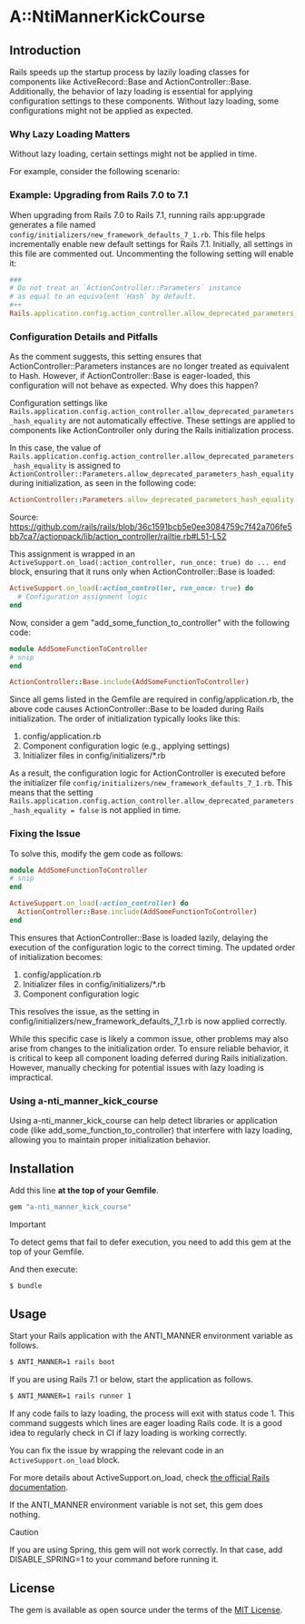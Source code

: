 # A::NtiMannerKickCourse

## Introduction
Rails speeds up the startup process by lazily loading classes for components like ActiveRecord::Base and ActionController::Base. Additionally, the behavior of lazy loading is essential for applying configuration settings to these components. Without lazy loading, some configurations might not be applied as expected.

### Why Lazy Loading Matters
Without lazy loading, certain settings might not be applied in time.

For example, consider the following scenario:

### Example: Upgrading from Rails 7.0 to 7.1
When upgrading from Rails 7.0 to Rails 7.1, running rails app:upgrade generates a file named `config/initializers/new_framework_defaults_7_1.rb`. This file helps incrementally enable new default settings for Rails 7.1. Initially, all settings in this file are commented out. Uncommenting the following setting will enable it:

```ruby
###
# Do not treat an `ActionController::Parameters` instance
# as equal to an equivalent `Hash` by default.
#++
Rails.application.config.action_controller.allow_deprecated_parameters_hash_equality = false
```

### Configuration Details and Pitfalls
As the comment suggests, this setting ensures that ActionController::Parameters instances are no longer treated as equivalent to Hash. However, if ActionController::Base is eager-loaded, this configuration will not behave as expected. Why does this happen?

Configuration settings like `Rails.application.config.action_controller.allow_deprecated_parameters_hash_equality` are not automatically effective. These settings are applied to components like ActionController only during the Rails initialization process.

In this case, the value of `Rails.application.config.action_controller.allow_deprecated_parameters_hash_equality` is assigned to `ActionController::Parameters.allow_deprecated_parameters_hash_equality` during initialization, as seen in the following code:

```ruby
ActionController::Parameters.allow_deprecated_parameters_hash_equality = Rails.application.config.action_controller.allow_deprecated_parameters_hash_equality
```

Source: https://github.com/rails/rails/blob/36c1591bcb5e0ee3084759c7f42a706fe5bb7ca7/actionpack/lib/action_controller/railtie.rb#L51-L52

This assignment is wrapped in an `ActiveSupport.on_load(:action_controller, run_once: true) do ... end` block, ensuring that it runs only when ActionController::Base is loaded:

```ruby
ActiveSupport.on_load(:action_controller, run_once: true) do
  # Configuration assignment logic
end
```

Now, consider a gem "add_some_function_to_controller" with the following code:

```ruby
module AddSomeFunctionToController
# snip
end

ActionController::Base.include(AddSomeFunctionToController)
```

Since all gems listed in the Gemfile are required in config/application.rb, the above code causes ActionController::Base to be loaded during Rails initialization. The order of initialization typically looks like this:

1.	config/application.rb
2.	Component configuration logic (e.g., applying settings)
3.	Initializer files in config/initializers/*.rb

As a result, the configuration logic for ActionController is executed before the initializer file `config/initializers/new_framework_defaults_7_1.rb`. This means that the setting `Rails.application.config.action_controller.allow_deprecated_parameters_hash_equality = false` is not applied in time.

### Fixing the Issue
To solve this, modify the gem code as follows:

```ruby
module AddSomeFunctionToController
# snip
end

ActiveSupport.on_load(:action_controller) do
  ActionController::Base.include(AddSomeFunctionToController)
end
```

This ensures that ActionController::Base is loaded lazily, delaying the execution of the configuration logic to the correct timing. The updated order of initialization becomes:

1.	config/application.rb
2.	Initializer files in config/initializers/*.rb
3.	Component configuration logic

This resolves the issue, as the setting in config/initializers/new_framework_defaults_7_1.rb is now applied correctly.

While this specific case is likely a common issue, other problems may also arise from changes to the initialization order. To ensure reliable behavior, it is critical to keep all component loading deferred during Rails initialization. However, manually checking for potential issues with lazy loading is impractical.

### Using a-nti_manner_kick_course
Using a-nti_manner_kick_course can help detect libraries or application code (like add_some_function_to_controller) that interfere with lazy loading, allowing you to maintain proper initialization behavior.

## Installation

Add this line **at the top of your Gemfile**.

```ruby
gem "a-nti_manner_kick_course"
```

> [!IMPORTANT]
> To detect gems that fail to defer execution, you need to add this gem at the top of your Gemfile.

And then execute:
```bash
$ bundle
```

## Usage

Start your Rails application with the ANTI_MANNER environment variable as follows.

```bash
$ ANTI_MANNER=1 rails boot
```

If you are using Rails 7.1 or below, start the application as follows.

```bash
$ ANTI_MANNER=1 rails runner 1
```

If any code fails to lazy loading, the process will exit with status code 1. This command suggests which lines are eager loading Rails code. It is a good idea to regularly check in CI if lazy loading is working correctly.

You can fix the issue by wrapping the relevant code in an `ActiveSupport.on_load` block.

For more details about ActiveSupport.on_load, check [the official Rails documentation](https://api.rubyonrails.org/classes/ActiveSupport/LazyLoadHooks.html).

If the ANTI_MANNER environment variable is not set, this gem does nothing.

> [!CAUTION]
> If you are using Spring, this gem will not work correctly. In that case, add DISABLE_SPRING=1 to your command before running it.

## License
The gem is available as open source under the terms of the [MIT License](https://opensource.org/licenses/MIT).
